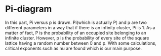# Pi-diagram

In this part, Pi versus p is drawn. Pi(which is actually P) and p are two different parameters in a way that if there is an infinity cluster, Pi is 1. As a matter of fact, P is the probability of an occupied site belonging to an infinite cluster. However, p is the probability of every site of the square lattice having a random number between 0 and p. With some calculations, critical exponents such as nu are found which is our main purpose.
